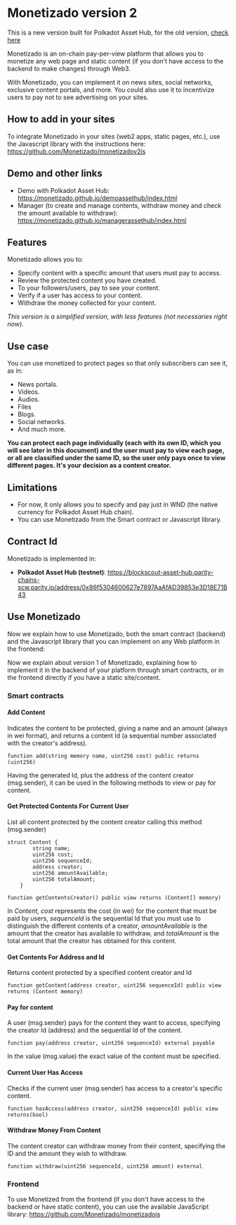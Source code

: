 # Monetizado version 2

This is a new version built for Polkadot Asset Hub, for the old version, [check here](https://github.com/Monetizado/Contracts)

Monetizado is an on-chain pay-per-view platform that allows you to monetize any web page and static content (if you don't have access to the backend to make changes) through Web3.

With Monetizado, you can implement it on news sites, social networks, exclusive content portals, and more. You could also use it to incentivize users to pay not to see advertising on your sites.

## How to add in your sites
To integrate Monetizado in your sites (web2 apps, static pages, etc.), use the Javascript library with the instructions here: https://github.com/Monetizado/monetizadov2js

## Demo and other links

- Demo with Polkadot Asset Hub: https://monetizado.github.io/demoassethub/index.html
- Manager (to create and manage contents, withdraw money and check the amount available to withdraw): https://monetizado.github.io/managerassethub/index.html


## Features
Monetizado allows you to:
- Specify content with a specific amount that users must pay to access.
- Review the protected content you have created.
- To your followers/users, pay to see your content.
- Verify if a user has access to your content.
- Withdraw the money collected for your content.

_This version is a simplified version, with less features (not necessaries right now)._

## Use case
You can use monetized to protect pages so that only subscribers can see it, as in:
- News portals.
- Videos.
- Audios.
- Files
- Blogs.
- Social networks.
- And much more.

**You can protect each page individually (each with its own ID, which you will see later in this document) and the user must pay to view each page, or all are classified under the same ID, so the user only pays once to view different pages. It's your decision as a content creator.**

## Limitations
- For now, it only allows you to specify and pay just in WND (the native currency for Polkadot Asset Hub chain).
- You can use Monetizado from the Smart contract or Javascript library.

## Contract Id
Monetizado is implemented in:

- **Polkadot Asset Hub (testnet)**: https://blockscout-asset-hub.parity-chains-scw.parity.io/address/0x86f5304600627e7897AaAfAD39853e3D18E71B43


## Use Monetizado
Now we explain how to use Monetizado, both the smart contract (backend) and the Javascript library that you can implement on any Web platform in the frontend:

Now we explain about version 1 of Monetizado, explaining how to implement it in the backend of your platform through smart contracts, or in the frontend directly if you have a static site/content.

### Smart contracts

#### Add Content
Indicates the content to be protected, giving a name and an amount (always in wei format), and returns a content Id (a sequential number associated with the creator's address).
```
function add(string memory name, uint256 cost) public returns (uint256)
```

Having the generated Id, plus the address of the content creator (msg.sender), it can be used in the following methods to view or pay for content.

#### Get Protected Contents For Current User
List all content protected by the content creator calling this method (msg.sender)

```
struct Content {
        string name;
        uint256 cost;
        uint256 sequenceId;
        address creator;
        uint256 amountAvailable;
        uint256 totalAmount;
    }

function getContentsCreator() public view returns (Content[] memory)
```

In _Content_, _cost_ represents the cost (in wei) for the content that must be paid by users, _sequenceId_ is the sequential Id that you must use to distinguish the different contents of a creator, _amountAvailable_ is the amount that the creator has available to withdraw, and _totalAmount_ is the total amount that the creator has obtained for this content.

#### Get Contents For Address and Id
Returns content protected by a specified content creator and Id
```
function getContent(address creator, uint256 sequenceId) public view returns (Content memory)
```

#### Pay for content
A user (msg.sender) pays for the content they want to access, specifying the creator Id (address) and the sequential Id of the content.
```
function pay(address creator, uint256 sequenceId) external payable
```

In the value (msg.value) the exact value of the content must be specified.

#### Current User Has Access
Checks if the current user (msg.sender) has access to a creator's specific content.

```
function hasAccess(address creator, uint256 sequenceId) public view returns(bool)
```


#### Withdraw Money From Content
The content creator can withdraw money from their content, specifying the ID and the amount they wish to withdraw.

```
function withdraw(uint256 sequenceId, uint256 amount) external
```

### Frontend
To use Monetized from the frontend (if you don't have access to the backend or have static content), you can use the available JavaScript library: https://github.com/Monetizado/monetizadojs 



